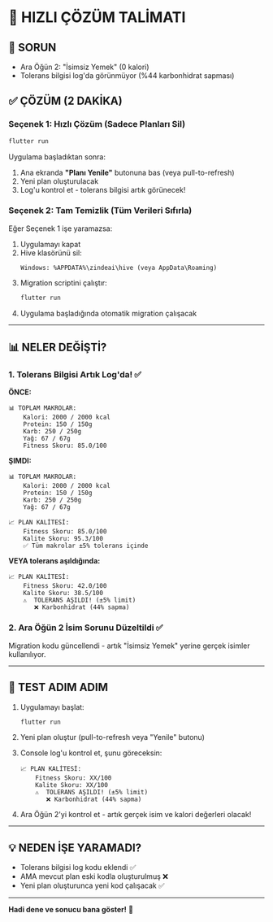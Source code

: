 # 🚀 HIZLI ÇÖZÜM TALİMATI

## 🎯 SORUN
- Ara Öğün 2: "İsimsiz Yemek" (0 kalori)
- Tolerans bilgisi log'da görünmüyor (%44 karbonhidrat sapması)

## ✅ ÇÖZÜM (2 DAKİKA)

### Seçenek 1: Hızlı Çözüm (Sadece Planları Sil)
```bash
flutter run
```

Uygulama başladıktan sonra:
1. Ana ekranda **"Planı Yenile"** butonuna bas (veya pull-to-refresh)
2. Yeni plan oluşturulacak
3. Log'u kontrol et - tolerans bilgisi artık görünecek!

### Seçenek 2: Tam Temizlik (Tüm Verileri Sıfırla)
Eğer Seçenek 1 işe yaramazsa:

1. Uygulamayı kapat
2. Hive klasörünü sil:
   ```
   Windows: %APPDATA%\zindeai\hive (veya AppData\Roaming)
   ```
3. Migration scriptini çalıştır:
   ```bash
   flutter run
   ```
4. Uygulama başladığında otomatik migration çalışacak

---

## 📊 NELER DEĞİŞTİ?

### 1. Tolerans Bilgisi Artık Log'da! ✅

**ÖNCE:**
```
📊 TOPLAM MAKROLAR:
    Kalori: 2000 / 2000 kcal
    Protein: 150 / 150g
    Karb: 250 / 250g
    Yağ: 67 / 67g
    Fitness Skoru: 85.0/100
```

**ŞIMDI:**
```
📊 TOPLAM MAKROLAR:
    Kalori: 2000 / 2000 kcal
    Protein: 150 / 150g
    Karb: 250 / 250g
    Yağ: 67 / 67g

📈 PLAN KALİTESİ:
    Fitness Skoru: 85.0/100
    Kalite Skoru: 95.3/100
    ✅ Tüm makrolar ±5% tolerans içinde
```

**VEYA tolerans aşıldığında:**
```
📈 PLAN KALİTESİ:
    Fitness Skoru: 42.0/100
    Kalite Skoru: 38.5/100
    ⚠️  TOLERANS AŞILDI! (±5% limit)
       ❌ Karbonhidrat (44% sapma)
```

### 2. Ara Öğün 2 İsim Sorunu Düzeltildi ✅
Migration kodu güncellendi - artık "İsimsiz Yemek" yerine gerçek isimler kullanılıyor.

---

## 🧪 TEST ADIM ADIM

1. Uygulamayı başlat:
   ```bash
   flutter run
   ```

2. Yeni plan oluştur (pull-to-refresh veya "Yenile" butonu)

3. Console log'u kontrol et, şunu göreceksin:
   ```
   📈 PLAN KALİTESİ:
       Fitness Skoru: XX/100
       Kalite Skoru: XX/100
       ⚠️  TOLERANS AŞILDI! (±5% limit)
          ❌ Karbonhidrat (44% sapma)
   ```

4. Ara Öğün 2'yi kontrol et - artık gerçek isim ve kalori değerleri olacak!

---

## 💡 NEDEN İŞE YARAMADI?

- Tolerans bilgisi log kodu eklendi ✅
- AMA mevcut plan eski kodla oluşturulmuş ❌
- Yeni plan oluşturunca yeni kod çalışacak ✅

---

**Hadi dene ve sonucu bana göster!** 🚀
